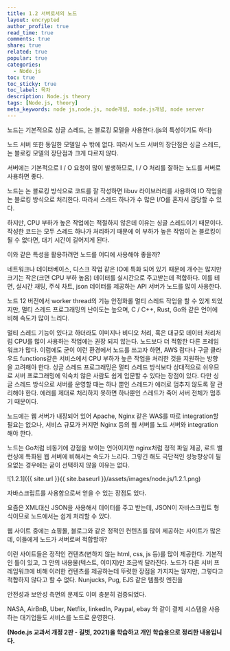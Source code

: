 ```yaml
---
title: 1.2 서버로서의 노드
layout: encrypted
author_profile: true
read_time: true
comments: true
share: true
related: true
popular: true
categories:
  - Node.js
toc: true
toc_sticky: true
toc_label: 목차
description: Node.js theory
tags: [Node.js, theory]
meta_keywords: node js,node.js, node개념, node.js개념, node server
---
```


노드는 기본적으로 싱글 스레드, 논 블로킹 모델을 사용한다.(js의 특성이기도 하다)

노드 서버 또한 동일한 모델일 수 밖에 없다. 따라서 노드 서버의 장단점은 싱글 스레드, 논 블로킹 모델의 장단점과 크게 다르지 않다.

서버에는 기본적으로 I / O 요청이 많이 발생하므로, I / O 처리를 잘하는 노드를 서버로 사용하면 좋다.

노드는 논 블로킹 방식으로 코드를 잘 작성하면 libuv 라이브러리를 사용하여 IO 작업을 논 블로킹 방식으로 처리한다. 따라서 스레드 하나가 수 많은 I/O를 혼자서 감당할 수 있다.

하지만, CPU 부하가 높은 작업에는 적절하지 않은데 이유는 싱글 스레드이기 때문이다. 작성한 코드는 모두 스레드 하나가 처리하기 때문에 이 부하가 높은 작업이 논 블로킹이 될 수 없다면, 대기 시간이 길어지게 된다.

이와 같은 특성을 활용하려면 노드를 어디에 사용해야 좋을까?

네트워크나 데이터베이스, 디스크 작업 같은 IO에 특화 되어 있기 때문에 개수는 많지만 크기는 작은(크면 CPU 부하 높음) 데이터를 실시간으로 주고받는데 적합하다. 이를 테면, 실시간 채팅, 주식 차트, json 데이터를 제공하는 API 서버가 노드를 많이 사용한다. 

노드 12 버전에서 worker thread의 기능 안정화롤 멀티 스레드 작업을 할 수 있게 되었지만, 멀티 스레드 프로그래밍의 난이도는 높으며, C / C++, Rust, Go와 같은 언어에 비해 속도가 많이 느리다.

멀티 스레드 기능이 있다고 하더라도 이미지나 비디오 처리, 혹은 대규모 데이터 처리처럼 CPU를 많이 사용하는 작업에는 권장 되지 않는다. 노드보다 더 적합한 다른 프레임워크가 많다. 이럼에도 굳이 이런 환경에서 노드를 쓰고자 하면, AWS 람다나 구글 클라우드 functions같은 서비스에서 CPU 부하가 높은 작업을 처리한 것을 지원하는 방향을 고려해야 한다. 싱글 스레드 프로그래밍은 멀티 스레드 방식보다 상대적으로 쉬우므로 서버 프로그래밍에 익숙치 않은 사람도 쉽게 입문할 수 있다는 장점이 있다. 다만 싱글 스레드 방식으로 서버를 운영할 때는 하나 뿐인 스레드가 에러로 멈추지 않도록 잘 관리해야 한다. 에러를 제대로 처리하지 못하면 하나뿐인 스레드가 죽어 서버 전체가 멈추기 때문이다.

노드에는 웹 서버가 내장되어 있어 Apache, Nginx 같은 WAS를 따로 integration할 필요는 없으나,  서비스 규모가 커지면 Nginx 등의 웹 서버를 노드 서버와 integration해야 한다.

노드는 Go처럼 비동기에 강점을 보이는 언어이지만 nginx처럼 정적 파일 제공, 로드 밸런싱에 특화된 웹 서버에 비해서는 속도가 느리다. 그렇긴 해도 극단적인 성능향상이 필요없는 경우에는 굳이 선택하지 않을 이유는 없다.

![1.2.1]({{ site.url }}{{ site.baseurl }}/assets/images/node.js/1.2.1.png)

자바스크립트를 사용함으로써 얻을 수 있는 장점도 있다.

요즘은 XML대신 JSON을 사용해서 데이터를 주고 받는데, JSON이 자바스크립트 형식이므로 노드에서는 쉽게 처리할 수 있다.

 웹 사이트 중에는 쇼핑몰, 블로그와 같은 정적인 컨텐츠를 많이 제공하는 사이트가 많은데, 이들에게 노드가 서버로써 적합할까?

이런 사이트들은 정적인 컨텐츠(변하지 않는 html, css, js 등)를 많이 제공한다. 기본적인 틀이 있고, 그 안의 내용물(텍스트, 이미지)만 조금씩 달라진다. 노드가 다른 서버 프레임워크에 비해 이러한 컨텐츠를 제공하는데 뚜렷한 장점을 가지지는 않지만, 그렇다고 적합하지 않다고 할 수 없다. Nunjucks, Pug, EJS 같은 템플릿 엔진을 

안전성과 보안성 측면의 문제도 이미 충분히 검증되었다.

NASA, AirBnB, Uber, Netflix, linkedIn, Paypal, ebay 와 같이 결제 시스템을 사용하는 대기업들도 서비스를 노드로 운영한다.

**(Node.js 교과서 개정 2판 - 길벗, 2021)을 학습하고 개인 학습용으로 정리한 내용입니다.**
